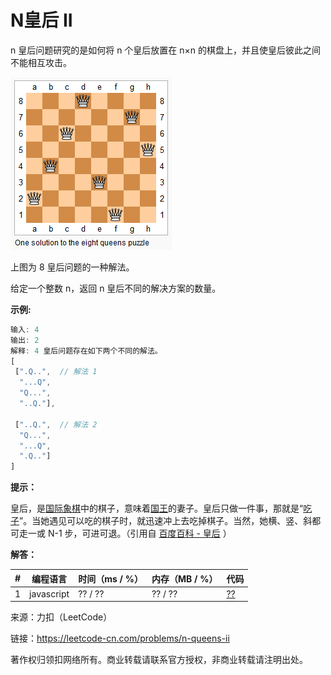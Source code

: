 # N皇后 II

n 皇后问题研究的是如何将 n 个皇后放置在 n×n 的棋盘上，并且使皇后彼此之间不能相互攻击。

![题目说明1](./question1.png)

上图为 8 皇后问题的一种解法。

给定一个整数 n，返回 n 皇后不同的解决方案的数量。

**示例:**

``` javascript
输入: 4
输出: 2
解释: 4 皇后问题存在如下两个不同的解法。
[
 [".Q..",  // 解法 1
  "...Q",
  "Q...",
  "..Q."],

 ["..Q.",  // 解法 2
  "Q...",
  "...Q",
  ".Q.."]
]
```

**提示：**

皇后，是[国际象棋](https://baike.baidu.com/item/%E5%9B%BD%E9%99%85%E8%B1%A1%E6%A3%8B)中的棋子，意味着[国王](https://baike.baidu.com/item/%E5%9B%BD%E7%8E%8B)的妻子。皇后只做一件事，那就是“[吃子](https://baike.baidu.com/item/%E5%90%83%E5%AD%90)”。当她遇见可以吃的棋子时，就迅速冲上去吃掉棋子。当然，她横、竖、斜都可走一或 N-1 步，可进可退。（引用自 [百度百科 - 皇后](https://baike.baidu.com/item/%E7%9A%87%E5%90%8E/15860305?fr=aladdin) ）

**解答：**

**#**|**编程语言**|**时间（ms / %）**|**内存（MB / %）**|**代码**
--|--|--|--|--
1|javascript|?? / ??|?? / ??|[??](./javascript/ac_v1.js)

来源：力扣（LeetCode）

链接：https://leetcode-cn.com/problems/n-queens-ii

著作权归领扣网络所有。商业转载请联系官方授权，非商业转载请注明出处。
